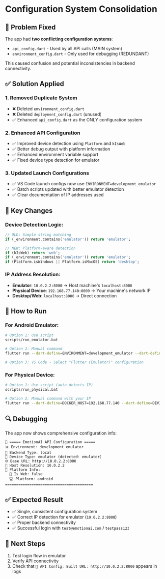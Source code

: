 # Configuration System Consolidation

## 🎯 **Problem Fixed**
The app had **two conflicting configuration systems**:
- `api_config.dart` - Used by all API calls (MAIN system)
- `environment_config.dart` - Only used for debugging (REDUNDANT)

This caused confusion and potential inconsistencies in backend connectivity.

## ✅ **Solution Applied**

### 1. **Removed Duplicate System**
- ❌ Deleted `environment_config.dart`
- ❌ Deleted `deployment_config.dart` (unused)
- ✅ Enhanced `api_config.dart` as the ONLY configuration system

### 2. **Enhanced API Configuration**
- ✅ Improved device detection using `Platform` and `kIsWeb`
- ✅ Better debug output with platform information
- ✅ Enhanced environment variable support
- ✅ Fixed device type detection for emulator

### 3. **Updated Launch Configurations**
- ✅ VS Code launch configs now use `ENVIRONMENT=development_emulator`
- ✅ Batch scripts updated with better emulator detection
- ✅ Clear documentation of IP addresses used

## 🔧 **Key Changes**

### Device Detection Logic:
```dart
// OLD: Simple string matching
if (_environment.contains('emulator')) return 'emulator';

// NEW: Platform-aware detection
if (kIsWeb) return 'web';
if (_environment.contains('emulator')) return 'emulator';
if (Platform.isWindows || Platform.isMacOS) return 'desktop';
```

### IP Address Resolution:
- **Emulator**: `10.0.2.2:8000` → Host machine's `localhost:8000`
- **Physical Device**: `192.168.77.140:8000` → Your machine's network IP
- **Desktop/Web**: `localhost:8000` → Direct connection

## 🚀 **How to Run**

### For Android Emulator:
```bash
# Option 1: Use script
scripts/run_emulator.bat

# Option 2: Manual command
flutter run --dart-define=ENVIRONMENT=development_emulator --dart-define=DEVICE_TYPE=emulator

# Option 3: VS Code - Select "Flutter (Emulator)" configuration
```

### For Physical Device:
```bash
# Option 1: Use script (auto-detects IP)
scripts/run_physical.bat

# Option 2: Manual command with your IP
flutter run --dart-define=DOCKER_HOST=192.168.77.140 --dart-define=DEVICE_TYPE=physical
```

## 🔍 **Debugging**
The app now shows comprehensive configuration info:
```
🚀 ===== EmotionAI API Configuration =====
📊 Environment: development_emulator
🔧 Backend Type: local
📱 Device Type: emulator (detected: emulator)
🌐 Base URL: http://10.0.2.2:8000
🔗 Host Resolution: 10.0.2.2
🔧 Platform Info:
  📱 Is Web: false
  💻 Platform: android
========================================
```

## ✅ **Expected Result**
- ✅ Single, consistent configuration system
- ✅ Correct IP detection for emulator (`10.0.2.2:8000`)
- ✅ Proper backend connectivity
- ✅ Successful login with `test@emotionai.com` / `testpass123`

## 🧪 **Next Steps**
1. Test login flow in emulator
2. Verify API connectivity
3. Check that `🔗 API Config: Built URL: http://10.0.2.2:8000` appears in logs